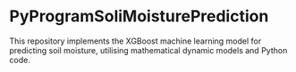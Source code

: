 # PyProgramSoliMoisturePrediction
This repository implements the XGBoost machine learning model for predicting soil moisture, utilising mathematical dynamic models and Python code.
